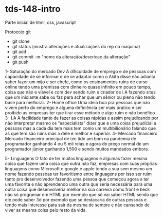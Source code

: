 # tds-148-intro
Parte inicial de html, css, javascript

Protocolo git
- git clone <nome do rep>
- git status (mostra alterações e atualizações do rep na maquina)
- git add .
- git commit -m "nome da alteração/descricao da alteração"
- git push

1-      Saturação do mercado Dev
A dificuldade de emprego e de pessoas com capacidade de se informar e de se adaptar como o Akita disse não adianta saber fazer um mijo e ser chefe, como os ensinamentos ruins de curso online tendo uma premissa com dinheiro quase infinito em pouco tempo, coisa que não e viável  e com dev sendo ruim e criador de I.A  fazendo sites que um iniciante sabe ou faz para achar que um sênior ou pleno não tendo base para melhorar.
2-      Home office
Uma ideia boa pra pessoas que não vivem perto do emprego e alguma deficiência ser mais pratico e ser proibido as empresas ter que tirar esse método e algo ruim e não benéfico
3-      I.A
A facilidade tanto de fazer as coisas rápidas e assim prejudicando por não interpretar mesmo os “especialista” dizer que e uma coisa prejudicial a pessoas mas a cada dia tem mais tem como um multibilionário falando que as que tem são ruins mas a dele e melhor e superior.
4-      Mercado financeiro
Mercado financeiro principal de tec tido um bom na pandemia de programador ganhando 4 ou 5 mil reias e agora do preço normal de um programador júnior ganhando 1,500 e sendo muitos mandados embora.
 
5-      Linguagens
O fato de ter muitas linguagens e algumas fazer mesma coisa que fazem uma coisa que outra não faz, empresas com suas próprias linguagens como Microsoft e google e apple tendo a sua sem mesmo um nome fazendo pessoas ter favoritismo entre linguagens por isso ser ruim tanto pro desenvolvedor fazendo uma pessoa que começou agora a ter uma favorita e não aprendendo uma outra que seria necessária para uma outra coisa que desenvolveria melhor na sua carreira como front e beck não só programar em HTML por exemplo que só vai saber HTML sendo que ele pode saber 3d por exemplo que se destacaria de outras pessoas e tendo mais interesse para sair da mesma de sempre e não cansando de viver as mesma coisa pelo resto da vida. 

